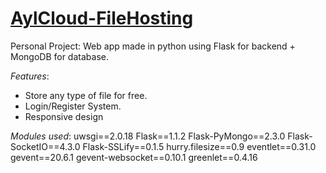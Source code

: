 # [AylCloud-FileHosting](https://aylsoftware.cyou/)
Personal Project: Web app made in python using Flask for backend + MongoDB for database.

*Features*:
  - Store any type of file for free.
  - Login/Register System.
  - Responsive design
 
*Modules used*:
  uwsgi==2.0.18
  Flask==1.1.2
  Flask-PyMongo==2.3.0
  Flask-SocketIO==4.3.0
  Flask-SSLify==0.1.5
  hurry.filesize==0.9
  eventlet==0.31.0
  gevent==20.6.1
  gevent-websocket==0.10.1
  greenlet==0.4.16
  
